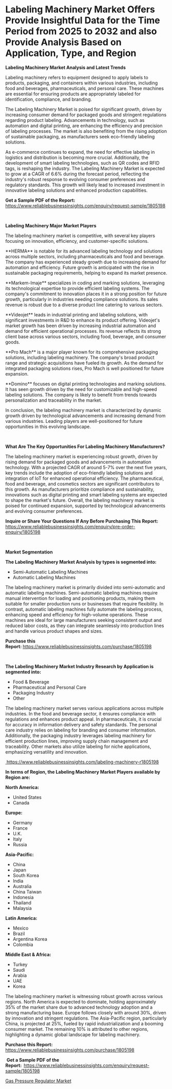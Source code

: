 <p><h1>Labeling Machinery Market Offers Provide Insightful Data for the Time Period from 2025 to 2032 and also Provide Analysis Based on Application, Type, and Region</h1></p><p><strong>Labeling Machinery Market Analysis and Latest Trends</strong></p>
<p><p>Labeling machinery refers to equipment designed to apply labels to products, packaging, and containers within various industries, including food and beverages, pharmaceuticals, and personal care. These machines are essential for ensuring products are appropriately labeled for identification, compliance, and branding. </p><p>The Labeling Machinery Market is poised for significant growth, driven by increasing consumer demand for packaged goods and stringent regulations regarding product labeling. Advancements in technology, such as automation and digital printing, are enhancing the efficiency and precision of labeling processes. The market is also benefiting from the rising adoption of sustainable packaging, as manufacturers seek eco-friendly labeling solutions. </p><p>As e-commerce continues to expand, the need for effective labeling in logistics and distribution is becoming more crucial. Additionally, the development of smart labeling technologies, such as QR codes and RFID tags, is reshaping the industry. The Labeling Machinery Market is expected to grow at a CAGR of 6.6% during the forecast period, reflecting the industry's robust response to evolving consumer preferences and regulatory standards. This growth will likely lead to increased investment in innovative labeling solutions and enhanced production capabilities.</p></p>
<p><strong>Get a Sample PDF of the Report:&nbsp;</strong> <a href="https://www.reliablebusinessinsights.com/enquiry/request-sample/1805198?utm_campaign=3288&utm_medium=2&utm_source=Github&utm_content=ia&utm_term=11042025&utm_id=labeling-machinery">https://www.reliablebusinessinsights.com/enquiry/request-sample/1805198</a></p>
<p>&nbsp;</p>
<p><strong>Labeling Machinery Major Market Players</strong></p>
<p><p>The labeling machinery market is competitive, with several key players focusing on innovation, efficiency, and customer-specific solutions. </p><p>**HERMA** is notable for its advanced labeling technology and solutions across multiple sectors, including pharmaceuticals and food and beverage. The company has experienced steady growth due to increasing demand for automation and efficiency. Future growth is anticipated with the rise in sustainable packaging requirements, helping to expand its market presence.</p><p>**Markem-Imaje** specializes in coding and marking solutions, leveraging its technological expertise to provide efficient labeling systems. The company's commitment to innovation places it in a strong position for future growth, particularly in industries needing compliance solutions. Its sales revenue is robust due to a diverse product line catering to various sectors.</p><p>**Videojet** leads in industrial printing and labeling solutions, with significant investments in R&D to enhance its product offering. Videojet's market growth has been driven by increasing industrial automation and demand for efficient operational processes. Its revenue reflects its strong client base across various sectors, including food, beverage, and consumer goods.</p><p>**Pro Mach** is a major player known for its comprehensive packaging solutions, including labeling machinery. The company's broad product range and strategic acquisitions have fueled its growth. As the demand for integrated packaging solutions rises, Pro Mach is well positioned for future expansion.</p><p>**Domino** focuses on digital printing technologies and marking solutions. It has seen growth driven by the need for customizable and high-speed labeling solutions. The company is likely to benefit from trends towards personalization and traceability in the market.</p><p>In conclusion, the labeling machinery market is characterized by dynamic growth driven by technological advancements and increasing demand from various industries. Leading players are well-positioned for future opportunities in this evolving landscape.</p></p>
<p>&nbsp;</p>
<p><strong>What Are The Key Opportunities For Labeling Machinery Manufacturers?</strong></p>
<p><p>The labeling machinery market is experiencing robust growth, driven by rising demand for packaged goods and advancements in automation technology. With a projected CAGR of around 5-7% over the next five years, key trends include the adoption of eco-friendly labeling solutions and integration of IoT for enhanced operational efficiency. The pharmaceutical, food and beverage, and cosmetics sectors are significant contributors to this growth. As manufacturers prioritize compliance and sustainability, innovations such as digital printing and smart labeling systems are expected to shape the market's future. Overall, the labeling machinery market is poised for continued expansion, supported by technological advancements and evolving consumer preferences.</p></p>
<p><strong>Inquire or Share Your Questions If Any Before Purchasing This Report:</strong> <a href="https://www.reliablebusinessinsights.com/enquiry/pre-order-enquiry/1805198?utm_campaign=3288&utm_medium=2&utm_source=Github&utm_content=ia&utm_term=11042025&utm_id=labeling-machinery">https://www.reliablebusinessinsights.com/enquiry/pre-order-enquiry/1805198</a></p>
<p>&nbsp;</p>
<p><strong>Market Segmentation</strong></p>
<p><strong>The Labeling Machinery Market Analysis by types is segmented into:</strong></p>
<p><ul><li>Semi-Automatic Labeling Machines</li><li>Automatic Labeling Machines</li></ul></p>
<p><p>The labeling machinery market is primarily divided into semi-automatic and automatic labeling machines. Semi-automatic labeling machines require manual intervention for loading and positioning products, making them suitable for smaller production runs or businesses that require flexibility. In contrast, automatic labeling machines fully automate the labeling process, enhancing speed and efficiency for high-volume operations. These machines are ideal for large manufacturers seeking consistent output and reduced labor costs, as they can integrate seamlessly into production lines and handle various product shapes and sizes.</p></p>
<p><strong>Purchase this Report:&nbsp;</strong><a href="https://www.reliablebusinessinsights.com/purchase/1805198?utm_campaign=3288&utm_medium=2&utm_source=Github&utm_content=ia&utm_term=11042025&utm_id=labeling-machinery">https://www.reliablebusinessinsights.com/purchase/1805198</a></p>
<p>&nbsp;</p>
<p><strong>The Labeling Machinery Market Industry Research by Application is segmented into:</strong></p>
<p><ul><li>Food & Beverage</li><li>Pharmaceutical and Personal Care</li><li>Packaging Industry</li><li>Other</li></ul></p>
<p><p>The labeling machinery market serves various applications across multiple industries. In the food and beverage sector, it ensures compliance with regulations and enhances product appeal. In pharmaceuticals, it is crucial for accuracy in information delivery and safety standards. The personal care industry relies on labeling for branding and consumer information. Additionally, the packaging industry leverages labeling machinery for efficient production lines, improving supply chain management and traceability. Other markets also utilize labeling for niche applications, emphasizing versatility and innovation.</p></p>
<p><a href="https://www.reliablebusinessinsights.com/labeling-machinery-r1805198?utm_campaign=3288&utm_medium=2&utm_source=Github&utm_content=ia&utm_term=11042025&utm_id=labeling-machinery">&nbsp;https://www.reliablebusinessinsights.com/labeling-machinery-r1805198</a></p>
<p><strong>In terms of Region, the Labeling Machinery Market Players available by Region are:</strong></p>
<p>
    <p> <strong> North America: </strong>
        <ul>
            <li>United States</li>
            <li>Canada</li>
        </ul>
        </p> 
    <p> <strong> Europe: </strong>
        <ul>
            <li>Germany</li>
            <li>France</li>
            <li>U.K.</li>
            <li>Italy</li>
            <li>Russia</li>
        </ul>
        </p> 
    <p> <strong> Asia-Pacific: </strong>
        <ul>
            <li>China</li>
            <li>Japan</li>
            <li>South Korea</li>
            <li>India</li>
            <li>Australia</li>
            <li>China Taiwan</li>
            <li>Indonesia</li>
            <li>Thailand</li>
            <li>Malaysia</li>
        </ul>
        </p> 
    <p> <strong> Latin America: </strong>
        <ul>
            <li>Mexico</li>
            <li>Brazil</li>
            <li>Argentina Korea</li>
            <li>Colombia</li>
        </ul>
        </p> 
    <p> <strong> Middle East & Africa: </strong>
        <ul>
            <li>Turkey</li>
            <li>Saudi</li>
            <li>Arabia</li>
            <li>UAE</li>
            <li>Korea</li>
        </ul>
    </p>
    </p>
<p><p>The labeling machinery market is witnessing robust growth across various regions. North America is expected to dominate, holding approximately 35% of the market share due to advanced technology adoption and a strong manufacturing base. Europe follows closely with around 30%, driven by innovation and stringent regulations. The Asia-Pacific region, particularly China, is projected at 25%, fueled by rapid industrialization and a booming consumer market. The remaining 10% is attributed to other regions, highlighting a dynamic global landscape for labeling machinery.</p></p>
<p><strong>Purchase this Report: </strong><a href="https://www.reliablebusinessinsights.com/purchase/1805198?utm_campaign=3288&utm_medium=2&utm_source=Github&utm_content=ia&utm_term=11042025&utm_id=labeling-machinery">https://www.reliablebusinessinsights.com/purchase/1805198</a></p>
<p>&nbsp;<strong>Get a Sample PDF of the Report:&nbsp;&nbsp;</strong><a href="https://www.reliablebusinessinsights.com/enquiry/request-sample/1805198?utm_campaign=3288&utm_medium=2&utm_source=Github&utm_content=ia&utm_term=11042025&utm_id=labeling-machinery">https://www.reliablebusinessinsights.com/enquiry/request-sample/1805198</a></p>
<p><strong></strong></p>
<p><p><a href="https://github.com/saoneubeh8/Market-Research-Report-List-1/blob/main/gas-pressure-regulator-market.md?utm_campaign=3288&utm_medium=2&utm_source=Github&utm_content=ia&utm_term=11042025&utm_id=labeling-machinery">Gas Pressure Regulator Market</a></p></p>
